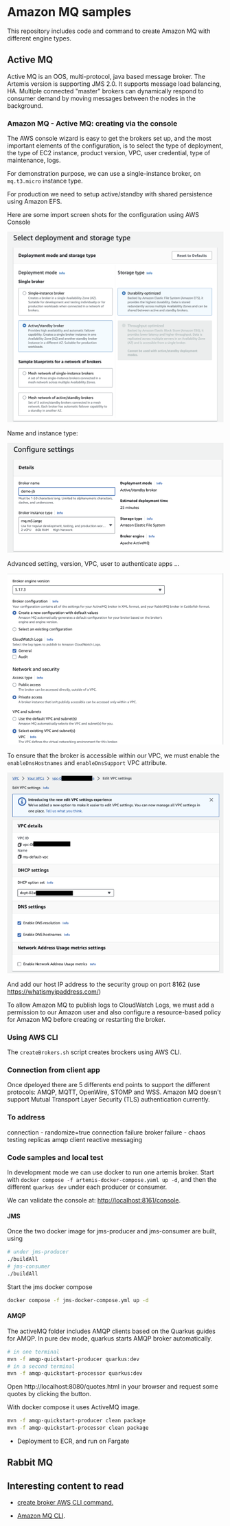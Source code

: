 # Amazon MQ samples

This repository includes code and command to create Amazon MQ with different engine types.

## Active MQ

Active MQ is an OOS, multi-protocol, java based message broker. The Artemis version is supporting JMS 2.0. It supports message load balancing, HA. Multiple connected "master" brokers can dynamically respond to consumer demand by moving messages between the nodes in the background.

### Amazon MQ - Active MQ: creating via the console

The AWS console wizard is easy to get the brokers set up, and the most important elements of the configuration, is to select the type of deployment, the type of EC2 instance, product version, VPC, user credential, type of maintenance, logs.

For demonstration purpose, we can use a single-instance broker, on `mq.t3.micro` instance type.

For production we need to setup active/standby with shared persistence using Amazon EFS.

Here are some import screen shots for the configuration using AWS Console

![](docs/mq-cons-1.png)

Name and instance type:

![](docs/mq-cons-2.png)

Advanced setting, version, VPC, user to authenticate apps ...

![](docs/mq-cons-3.png)

To ensure that the broker is accessible within our VPC, we must enable the `enableDnsHostnames` and `enableDnsSupport` VPC attribute.

![](./docs/vpc-dns-att.png)

And add our host IP address to the security group on port 8162 (use https://whatismyipaddress.com/)

To allow Amazon MQ to publish logs to CloudWatch Logs, we must add a permission to our Amazon user and also configure a resource-based policy for Amazon MQ before creating or restarting the broker.

### Using AWS CLI

The `createBrokers.sh` script creates brockers using AWS CLI.

### Connection from client app

Once dpeloyed there are 5 differents end points to support the different protocols: AMQP, MQTT, OpenWire, STOMP and WSS. Amazon MQ doesn't support Mutual Transport Layer Security (TLS) authentication currently.

### To address

connection  - randomize=true
connection failure
broker failure - chaos testing
replicas
amqp client 
reactive messaging

### Code samples and local test

In development mode we can use docker to run one artemis broker. Start with `docker compose -f artemis-docker-compose.yaml up -d`, and then the different `quarkus dev` under each producer or consumer.

We can validate the console at: [http://localhost:8161/console](http://localhost:8161/).

#### JMS

Once the two docker image for jms-producer and jms-consumer are built, using

```sh
# under jms-producer
./buildAll
# jms-consumer
./buildAll 
```

Start the jms docker compose

```sh
docker compose -f jms-docker-compose.yml up -d
```

#### AMQP

The activeMQ folder includes AMQP clients based on the Quarkus guides for AMQP. In pure dev mode, quarkus starts AMQP broker automatically.

```sh
# in one terminal
mvn -f amqp-quickstart-producer quarkus:dev
# in a second terminal
mvn -f amqp-quickstart-processor quarkus:dev
```

Open http://localhost:8080/quotes.html in your browser and request some quotes by clicking the button.

With docker compose it uses ActiveMQ image.

```sh
mvn -f amqp-quickstart-producer clean package
mvn -f amqp-quickstart-processor clean package
```

* Deployment to ECR, and run on Fargate

## Rabbit MQ



## Interesting content to read

* [create broker AWS CLI command.](https://awscli.amazonaws.com/v2/documentation/api/latest/reference/mq/create-broker.html)

* [Amazon MQ CLI](https://github.com/antonwierenga/amazonmq-cli).
